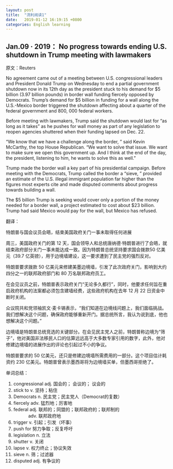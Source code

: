 ```yaml
---
layout: post
title:  "流利阅读1"
date:   2019-01-12 16:19:15 +0800
categories: English learning
---
```

## Jan.09 · 2019： No progress towards ending U.S. shutdown in Trump meeting with lawmakers

原文：Reuters

No agreement came out of a meeting between U.S. congressional leaders and President Donald Trump on Wednesday to end a partial government shutdown now in its 12th day as the president stuck to his demand for $5 billion (3.97 billion pounds) in border wall funding fiercely opposed by Democrats. Trump’s demand for $5 billion in funding for a wall along the U.S.-Mexico border triggered the shutdown affecting about a quarter of the federal government and 800, 000 federal workers.

Before meeting with lawmakers, Trump said the shutdown would last for “as long as it takes” as he pushes for wall money as part of any legislation to reopen agencies shuttered when their funding lapsed on Dec. 22.

“We know that we have a challenge along the border, ” said Kevin McCarthy, the top House Republican. “We want to solve that issue. We want to make sure we open this government up. And I think at the end of the day, the president, listening to him, he wants to solve this as well.”

Trump made the border wall a key part of his presidential campaign. Before meeting with the Democrats, Trump called the border a “sieve, ” provided an estimate of the U.S. illegal immigrant population far higher than the figures most experts cite and made disputed comments about progress towards building a wall.

The $5 billion Trump is seeking would cover only a portion of the money needed for a border wall, a project estimated to cost about $23 billion. Trump had said Mexico would pay for the wall, but Mexico has refused.

翻译：

特朗普与国会议员会晤，结束美国政府关门一事未取得任何进展

周三，美国政府关门的第 12 天，国会领导人和总统唐纳德·特朗普进行了会晤，就结束政府部分关门一事未能达成一致。因为特朗普总统坚持要求国会拨款50 亿美元（39.7 亿英镑），用于边境墙建设，这一要求遭到了民主党的强烈反对。

特朗普要求拨款 50 亿美元来修建美墨边境墙，引发了此次政府关门，影响到大约四分之一的联邦政府部门和 80 万名联邦政府员工。

在会见议员之前，特朗普表示政府关门“无论多久都行”，同时，他要求任何旨在重启政府机构的法案都必须包含建墙经费，这些政府机构在去年 12 月 22 日资金中断时关闭。

众议院共和党领袖凯文·麦卡锡表示，“我们知道在边境线问题上，我们面临挑战。我们想解决这个问题，确保政府能够重新开门。据总统所言，我认为说到底，他也想解决这个问题。”

边境墙是特朗普总统竞选的关键部分。在会见民主党人之前，特朗普称边境为“筛子”，他对美国非法移民人口的估算远远高于大多数专家引用的数字，此外，他对修建边境墙的进展作出的评论也引起过不小的争议。

特朗普要求的 50 亿美元，还只是修建边境墙所需费用的一部分。这个项目估计耗资约 230 亿美元。特朗普曾表示墨西哥将为边境墙买单，但墨西哥拒绝了。

单词总结：

1. congressional adj. 国会的； 会议的； 议会的
2. stick to v. 坚持；粘住
3. Democrats n. 民主党；民主党人（Democrat的复数）
4. fiercely adv. 猛烈地；厉害地
5. federal adj. 联邦的；同盟的；联邦政府的；联邦制的  
&emsp;  &emsp;&emsp;adv. 联邦政府地
6. trigger v. 引起；引发（坏事）
7. push for 努力争取；反复呼吁
8. legislation n. 立法
9. shutter v. 关闭
10. lapse v. 权力终止；协议失效
11. sieve n. 筛；过滤器
12. disputed adj. 有争议的